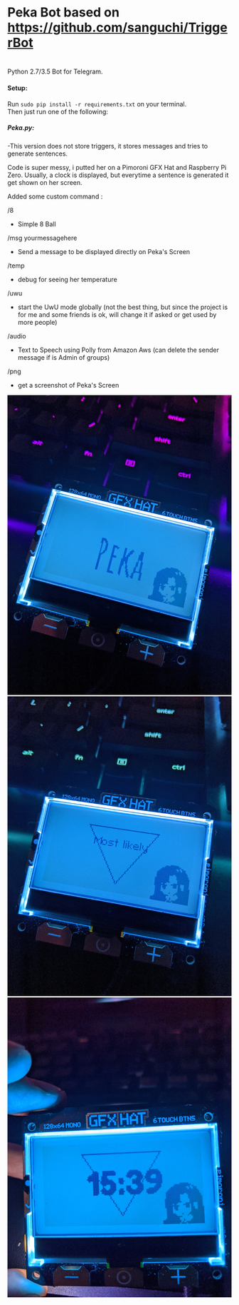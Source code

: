 # Peka Bot based on https://github.com/sanguchi/TriggerBot
# 
Python 2.7/3.5 Bot for Telegram. 

#### Setup:
Run `sudo pip install -r requirements.txt` on your terminal.    
Then just run one of the following: 

##### Peka.py:
-This version does not store triggers, it stores messages and tries to generate sentences.

Code is super messy, i putted her on a Pimoroni GFX Hat and Raspberry Pi Zero.
Usually, a clock is displayed, but everytime a sentence is generated it get shown on her screen.


Added some custom command :

/8 
- Simple 8 Ball 

/msg yourmessagehere
- Send a message to be displayed directly on Peka's Screen

/temp
- debug for seeing her temperature

/uwu
- start the UwU mode globally (not the best thing, but since the project is for me and some friends is ok, will change it if asked or get used by more people)

/audio
- Text to Speech using Polly from Amazon Aws (can delete the sender message if is Admin of groups) 

/png
- get a screenshot of Peka's Screen



![Image of Peka](https://github.com/GaelicThunder/PekaCoolBot/blob/master/Images/IMG_20200817_044753.jpg)
![Image of Peka](https://github.com/GaelicThunder/PekaCoolBot/blob/master/Images/IMG_20200817_044826.jpg)
![Image of Peka](https://github.com/GaelicThunder/PekaCoolBot/blob/master/Images/IMG_20200817_153957.jpg)
